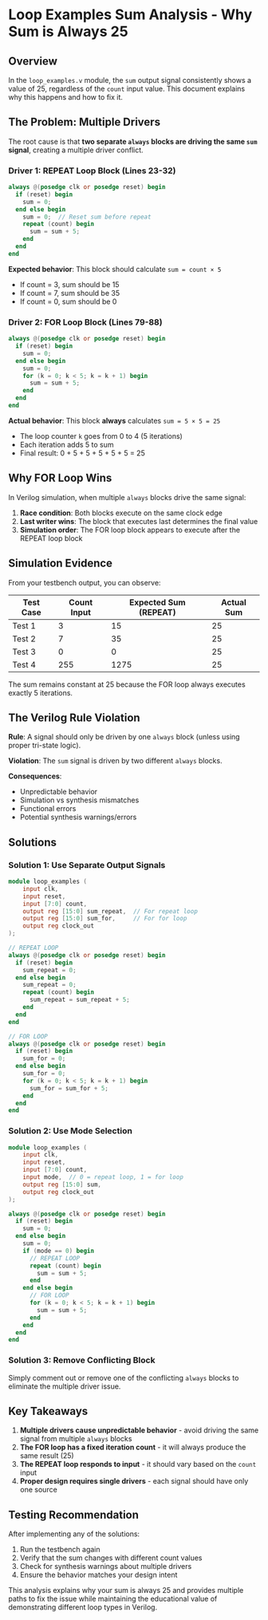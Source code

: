 # Loop Examples Sum Analysis - Why Sum is Always 25

## Overview

In the `loop_examples.v` module, the `sum` output signal consistently shows a value of 25, regardless of the `count` input value. This document explains why this happens and how to fix it.

## The Problem: Multiple Drivers

The root cause is that **two separate `always` blocks are driving the same `sum` signal**, creating a multiple driver conflict.

### Driver 1: REPEAT Loop Block (Lines 23-32)

```verilog
always @(posedge clk or posedge reset) begin
  if (reset) begin
    sum = 0;
  end else begin
    sum = 0;  // Reset sum before repeat
    repeat (count) begin
      sum = sum + 5;
    end
  end
end
```

**Expected behavior**: This block should calculate `sum = count × 5`
- If count = 3, sum should be 15
- If count = 7, sum should be 35
- If count = 0, sum should be 0

### Driver 2: FOR Loop Block (Lines 79-88)

```verilog
always @(posedge clk or posedge reset) begin
  if (reset) begin
    sum = 0;
  end else begin
    sum = 0;
    for (k = 0; k < 5; k = k + 1) begin
      sum = sum + 5;
    end
  end
end
```

**Actual behavior**: This block **always** calculates `sum = 5 × 5 = 25`
- The loop counter `k` goes from 0 to 4 (5 iterations)
- Each iteration adds 5 to sum
- Final result: 0 + 5 + 5 + 5 + 5 + 5 = 25

## Why FOR Loop Wins

In Verilog simulation, when multiple `always` blocks drive the same signal:

1. **Race condition**: Both blocks execute on the same clock edge
2. **Last writer wins**: The block that executes last determines the final value
3. **Simulation order**: The FOR loop block appears to execute after the REPEAT loop block

## Simulation Evidence

From your testbench output, you can observe:

| Test Case | Count Input | Expected Sum (REPEAT) | Actual Sum | 
|-----------|-------------|----------------------|------------|
| Test 1    | 3           | 15                   | 25         |
| Test 2    | 7           | 35                   | 25         |
| Test 3    | 0           | 0                    | 25         |
| Test 4    | 255         | 1275                 | 25         |

The sum remains constant at 25 because the FOR loop always executes exactly 5 iterations.

## The Verilog Rule Violation

**Rule**: A signal should only be driven by one `always` block (unless using proper tri-state logic).

**Violation**: The `sum` signal is driven by two different `always` blocks.

**Consequences**:
- Unpredictable behavior
- Simulation vs synthesis mismatches
- Functional errors
- Potential synthesis warnings/errors

## Solutions

### Solution 1: Use Separate Output Signals

```verilog
module loop_examples (
    input clk,
    input reset,
    input [7:0] count,
    output reg [15:0] sum_repeat,  // For repeat loop
    output reg [15:0] sum_for,     // For for loop
    output reg clock_out
);

// REPEAT LOOP
always @(posedge clk or posedge reset) begin
  if (reset) begin
    sum_repeat = 0;
  end else begin
    sum_repeat = 0;
    repeat (count) begin
      sum_repeat = sum_repeat + 5;
    end
  end
end

// FOR LOOP
always @(posedge clk or posedge reset) begin
  if (reset) begin
    sum_for = 0;
  end else begin
    sum_for = 0;
    for (k = 0; k < 5; k = k + 1) begin
      sum_for = sum_for + 5;
    end
  end
end
```

### Solution 2: Use Mode Selection

```verilog
module loop_examples (
    input clk,
    input reset,
    input [7:0] count,
    input mode,  // 0 = repeat loop, 1 = for loop
    output reg [15:0] sum,
    output reg clock_out
);

always @(posedge clk or posedge reset) begin
  if (reset) begin
    sum = 0;
  end else begin
    sum = 0;
    if (mode == 0) begin
      // REPEAT LOOP
      repeat (count) begin
        sum = sum + 5;
      end
    end else begin
      // FOR LOOP
      for (k = 0; k < 5; k = k + 1) begin
        sum = sum + 5;
      end
    end
  end
end
```

### Solution 3: Remove Conflicting Block

Simply comment out or remove one of the conflicting `always` blocks to eliminate the multiple driver issue.

## Key Takeaways

1. **Multiple drivers cause unpredictable behavior** - avoid driving the same signal from multiple `always` blocks
2. **The FOR loop has a fixed iteration count** - it will always produce the same result (25)
3. **The REPEAT loop responds to input** - it should vary based on the `count` input
4. **Proper design requires single drivers** - each signal should have only one source

## Testing Recommendation

After implementing any of the solutions:

1. Run the testbench again
2. Verify that the sum changes with different count values
3. Check for synthesis warnings about multiple drivers
4. Ensure the behavior matches your design intent

This analysis explains why your sum is always 25 and provides multiple paths to fix the issue while maintaining the educational value of demonstrating different loop types in Verilog.
